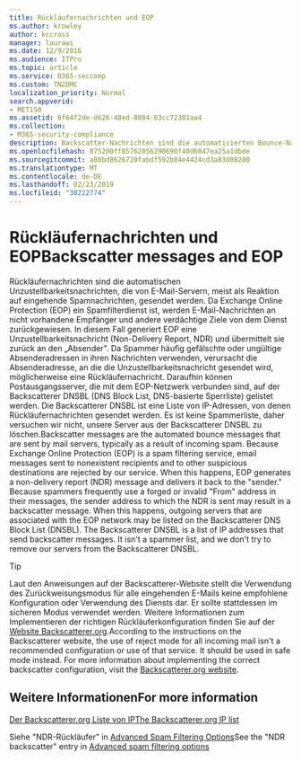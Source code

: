 ```yaml
---
title: Rückläufernachrichten und EOP
ms.author: krowley
author: kccross
manager: laurawi
ms.date: 12/9/2016
ms.audience: ITPro
ms.topic: article
ms.service: O365-seccomp
ms.custom: TN2DMC
localization_priority: Normal
search.appverid:
- MET150
ms.assetid: 6f64f2de-d626-48ed-8084-03cc72301aa4
ms.collection:
- M365-security-compliance
description: Backscatter-Nachrichten sind die automatisierten Bounce-Nachrichten, die von e-Mail-Servern gesendet werden, in der Regel als Folge von eingehenden Spam. Die BACKSCATTERER-DNSBL ist eine Liste von IP-Adressen, die Rückläufer Nachrichten senden. Es handelt sich nicht um eine Spammer-Liste, und wir versuchen nicht, unsere Server aus der BACKSCATTERER-DNSBL zu entfernen.
ms.openlocfilehash: 075200ff85762056290690f40d6047ea25a1dbde
ms.sourcegitcommit: a80bd8626720fabdf592b84e4424cd3a83d08280
ms.translationtype: MT
ms.contentlocale: de-DE
ms.lasthandoff: 02/23/2019
ms.locfileid: "30222774"
---
```

# <a name="backscatter-messages-and-eop"></a><span data-ttu-id="a6a83-105">Rückläufernachrichten und EOP</span><span class="sxs-lookup"><span data-stu-id="a6a83-105">Backscatter messages and EOP</span></span>

<span data-ttu-id="a6a83-p102">Rückläufernachrichten sind die automatischen Unzustellbarkeitsnachrichten, die von E-Mail-Servern, meist als Reaktion auf eingehende Spamnachrichten, gesendet werden. Da Exchange Online Protection (EOP) ein Spamfilterdienst ist, werden E-Mail-Nachrichten an nicht vorhandene Empfänger und andere verdächtige Ziele von dem Dienst zurückgewiesen. In diesem Fall generiert EOP eine Unzustellbarkeitsnachricht (Non-Delivery Report, NDR) und übermittelt sie zurück an den „Absender". Da Spammer häufig gefälschte oder ungültige Absenderadressen in ihren Nachrichten verwenden, verursacht die Absenderadresse, an die die Unzustellbarkeitsnachricht gesendet wird, möglicherweise eine Rückläufernachricht. Daraufhin können Postausgangsserver, die mit dem EOP-Netzwerk verbunden sind, auf der Backscatterer DNSBL (DNS Block List, DNS-basierte Sperrliste) gelistet werden. Die Backscatterer DNSBL ist eine Liste von IP-Adressen, von denen Rückläufernachrichten gesendet werden. Es ist keine Spammerliste, daher versuchen wir nicht, unsere Server aus der Backscatterer DNSBL zu löschen.</span><span class="sxs-lookup"><span data-stu-id="a6a83-p102">Backscatter messages are the automated bounce messages that are sent by mail servers, typically as a result of incoming spam. Because Exchange Online Protection (EOP) is a spam filtering service, email messages sent to nonexistent recipients and to other suspicious destinations are rejected by our service. When this happens, EOP generates a non-delivery report (NDR) message and delivers it back to the "sender." Because spammers frequently use a forged or invalid "From" address in their messages, the sender address to which the NDR is sent may result in a backscatter message. When this happens, outgoing servers that are associated with the EOP network may be listed on the Backscatterer DNS Block List (DNSBL). The Backscatterer DNSBL is a list of IP addresses that send backscatter messages. It isn't a spammer list, and we don't try to remove our servers from the Backscatterer DNSBL.</span></span> 
  
> [!TIP]
> <span data-ttu-id="a6a83-p103">Laut den Anweisungen auf der Backscatterer-Website stellt die Verwendung des Zurückweisungsmodus für alle eingehenden E-Mails keine empfohlene Konfiguration oder Verwendung des Diensts dar. Er sollte stattdessen im sicheren Modus verwendet werden. Weitere Informationen zum Implementieren der richtigen Rückläuferkonfiguration finden Sie auf der [Website Backscatterer.org](http://www.backscatterer.org/?target=usage).</span><span class="sxs-lookup"><span data-stu-id="a6a83-p103">According to the instructions on the Backscatterer website, the use of reject mode for all incoming mail isn't a recommended configuration or use of that service. It should be used in safe mode instead. For more information about implementing the correct backscatter configuration, visit the [Backscatterer.org website](http://www.backscatterer.org/?target=usage).</span></span> 
  
## <a name="for-more-information"></a><span data-ttu-id="a6a83-116">Weitere Informationen</span><span class="sxs-lookup"><span data-stu-id="a6a83-116">For more information</span></span>

[<span data-ttu-id="a6a83-117">Der Backscatterer.org Liste von IP</span><span class="sxs-lookup"><span data-stu-id="a6a83-117">The Backscatterer.org IP list</span></span>](https://blogs.msdn.com/b/tzink/archive/2012/08/22/the-backscatterer-org-ip-list.aspx)
  
<span data-ttu-id="a6a83-118">Siehe "NDR-Rückläufer" in [Advanced Spam Filtering Options](advanced-spam-filtering-asf-options.md)</span><span class="sxs-lookup"><span data-stu-id="a6a83-118">See the "NDR backscatter" entry in [Advanced spam filtering  options](advanced-spam-filtering-asf-options.md)</span></span>
  

